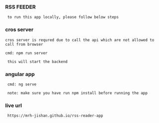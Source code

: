 ### RSS FEEDER 
``` to run this app locally, please follow below steps```

### cros server

``` cros server is requred due to call the api which are not allowed to call from browser ```

```cmd: npm run server```

``` this will start the backend```


### angular app

``` cmd: ng serve```

``` note: make sure you have run npm install before running the app```


### live url

``` https://mrh-jishan.github.io/rss-reader-app```
